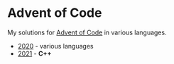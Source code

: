 # Advent of Code #

My solutions for [Advent of Code] in various languages.

* [2020](2020) - various languages
* [2021](2021) - **C++**

[Advent of Code]: https://adventofcode.com
